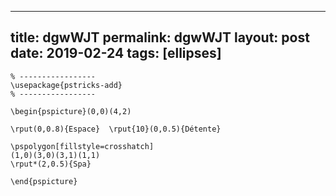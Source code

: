 ---
 title: dgwWJT
 permalink: dgwWJT
 layout: post
 date: 2019-02-24
 tags: [ellipses]
 ---

```latex% Dans le préambule
% -----------------
\usepackage{pstricks-add}
% -----------------

\begin{pspicture}(0,0)(4,2)

\rput(0,0.8){Espace}  \rput{10}(0,0.5){Détente}

\pspolygon[fillstyle=crosshatch]
(1,0)(3,0)(3,1)(1,1)
\rput*(2,0.5){Spa}

\end{pspicture}
```